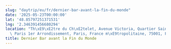 ```yaml
---
slug: "daytrip/eu/fr/dernier-bar-avant-la-fin-du-monde"
date: '2025-05-23T00:00:00'
lat: '48.85797251371531'
lng: '2.346391456680294'
location: "Th\xE9\xE2tre du Ch\xE2telet, Avenue Victoria, Quartier Saint-Germain-l'Auxerrois,\
  \ Paris 1er Arrondissement, Paris, France m\xE9tropolitaine, 75001, France"
title: Dernier Bar avant la Fin du Monde
---
```



